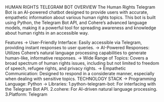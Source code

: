 HUMAN RIGHTS TELEGRAM BOT
OVERVIEW
The Human Rights Telegram Bot is an AI-powered chatbot designed to provide users with accurate, empathetic information about various human rights topics. This bot is built using Python, the Telegram Bot API, and Cohere’s advanced language models, making it a powerful tool for spreading awareness and knowledge about human rights in an accessible way.

Features
->  User-Friendly Interface: Easily accessible via Telegram, providing instant responses to user queries.
->  AI-Powered Responses: Utilizes Cohere’s natural language processing capabilities to generate human-like, informative responses.
-> Wide Range of Topics: Covers a broad spectrum of human rights issues, including but not limited to freedom of speech, refugee rights, and privacy rights.
-> Empathetic Communication: Designed to respond in a considerate manner, especially when dealing with sensitive topics.
TECHNOLOGY STACK
-> Programming Language: Python
-> Libraries:
1.python-telegram-bot: For interfacing with the Telegram Bot API.
2.cohere: For AI-driven natural language processing.
3.Platform: Telegram
